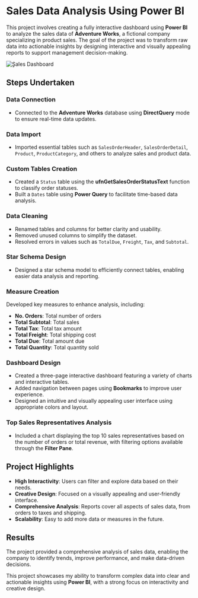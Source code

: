 # Sales Data Analysis Using Power BI  

This project involves creating a fully interactive dashboard using **Power BI** to analyze the sales data of **Adventure Works**, a fictional company specializing in product sales. The goal of the project was to transform raw data into actionable insights by designing interactive and visually appealing reports to support management decision-making.  

![ٍSales Dashboard]([path_to_image](https://github.com/MohamedAshraf404/Sales-Adventure-Works-Analysis/blob/a81aad6245922c36511f81119f2f0bed84b62c03/Sales%20Report.jpg))

## Steps Undertaken  

### Data Connection  
- Connected to the **Adventure Works** database using **DirectQuery** mode to ensure real-time data updates.  

### Data Import  
- Imported essential tables such as `SalesOrderHeader`, `SalesOrderDetail`, `Product`, `ProductCategory`, and others to analyze sales and product data.  

### Custom Tables Creation  
- Created a `Status` table using the **ufnGetSalesOrderStatusText** function to classify order statuses.  
- Built a `Dates` table using **Power Query** to facilitate time-based data analysis.  

### Data Cleaning  
- Renamed tables and columns for better clarity and usability.  
- Removed unused columns to simplify the dataset.  
- Resolved errors in values such as `TotalDue`, `Freight`, `Tax`, and `Subtotal`.  

### Star Schema Design  
- Designed a star schema model to efficiently connect tables, enabling easier data analysis and reporting.  

### Measure Creation  
Developed key measures to enhance analysis, including:  
- **No. Orders**: Total number of orders  
- **Total Subtotal**: Total sales  
- **Total Tax**: Total tax amount  
- **Total Freight**: Total shipping cost  
- **Total Due**: Total amount due  
- **Total Quantity**: Total quantity sold  

### Dashboard Design  
- Created a three-page interactive dashboard featuring a variety of charts and interactive tables.  
- Added navigation between pages using **Bookmarks** to improve user experience.  
- Designed an intuitive and visually appealing user interface using appropriate colors and layout.  

### Top Sales Representatives Analysis  
- Included a chart displaying the top 10 sales representatives based on the number of orders or total revenue, with filtering options available through the **Filter Pane**.  

## Project Highlights  
- **High Interactivity**: Users can filter and explore data based on their needs.  
- **Creative Design**: Focused on a visually appealing and user-friendly interface.  
- **Comprehensive Analysis**: Reports cover all aspects of sales data, from orders to taxes and shipping.  
- **Scalability**: Easy to add more data or measures in the future.  

## Results  
The project provided a comprehensive analysis of sales data, enabling the company to identify trends, improve performance, and make data-driven decisions.  

This project showcases my ability to transform complex data into clear and actionable insights using **Power BI**, with a strong focus on interactivity and creative design.
